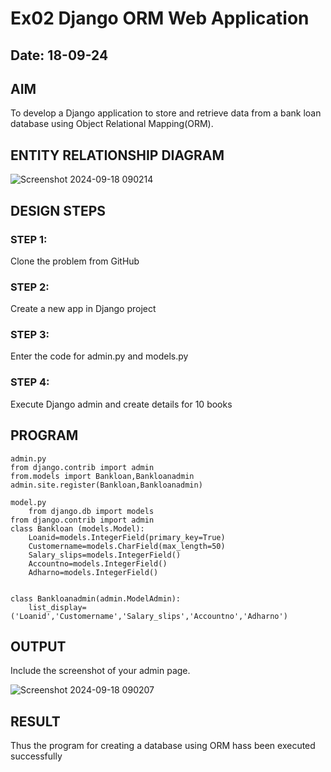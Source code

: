 # Ex02 Django ORM Web Application
## Date: 18-09-24

## AIM
To develop a Django application to store and retrieve data from a bank loan database using Object Relational Mapping(ORM).

## ENTITY RELATIONSHIP DIAGRAM


![Screenshot 2024-09-18 090214](https://github.com/user-attachments/assets/52387c80-0a56-4124-9e5f-6b2192eebf39)



## DESIGN STEPS

### STEP 1:
Clone the problem from GitHub

### STEP 2:
Create a new app in Django project

### STEP 3:
Enter the code for admin.py and models.py

### STEP 4:
Execute Django admin and create details for 10 books

## PROGRAM
```
admin.py
from django.contrib import admin
from.models import Bankloan,Bankloanadmin
admin.site.register(Bankloan,Bankloanadmin)

model.py    
    from django.db import models
from django.contrib import admin
class Bankloan (models.Model):
    Loanid=models.IntegerField(primary_key=True)
    Customername=models.CharField(max_length=50)
    Salary_slips=models.IntegerField()
    Accountno=models.IntegerField()
    Adharno=models.IntegerField()
    
    
class Bankloanadmin(admin.ModelAdmin):
    list_display=('Loanid','Customername','Salary_slips','Accountno','Adharno')
```


## OUTPUT

Include the screenshot of your admin page.

![Screenshot 2024-09-18 090207](https://github.com/user-attachments/assets/056aad86-1047-4fda-ac15-989ef952c6eb)




## RESULT
Thus the program for creating a database using ORM hass been executed successfully
